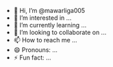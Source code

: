 - 👋 Hi, I’m @mawarliga005
- 👀 I’m interested in ...
- 🌱 I’m currently learning ...
- 💞️ I’m looking to collaborate on ...
- 📫 How to reach me ...
- 😄 Pronouns: ...
- ⚡ Fun fact: ...

<!---
[mawarliga005/mawarliga005](https://mawarliga-link005.com/) is a ✨ special ✨ repository because its `README.md` (this file) appears on your GitHub profile.
You can click the Preview link to take a look at your changes.
--->
